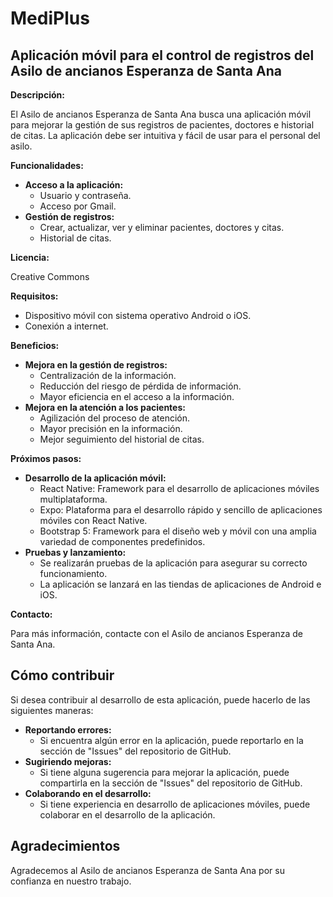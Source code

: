 # MediPlus
## Aplicación móvil para el control de registros del Asilo de ancianos Esperanza de Santa Ana

**Descripción:**

El Asilo de ancianos Esperanza de Santa Ana busca una aplicación móvil para mejorar la gestión de sus registros de pacientes, doctores e historial de citas. La aplicación debe ser intuitiva y fácil de usar para el personal del asilo.

**Funcionalidades:**

* **Acceso a la aplicación:**
    * Usuario y contraseña.
    * Acceso por Gmail.
* **Gestión de registros:**
    * Crear, actualizar, ver y eliminar pacientes, doctores y citas.
    * Historial de citas.

**Licencia:**

Creative Commons

**Requisitos:**

* Dispositivo móvil con sistema operativo Android o iOS.
* Conexión a internet.

**Beneficios:**

* **Mejora en la gestión de registros:**
    * Centralización de la información.
    * Reducción del riesgo de pérdida de información.
    * Mayor eficiencia en el acceso a la información.
* **Mejora en la atención a los pacientes:**
    * Agilización del proceso de atención.
    * Mayor precisión en la información.
    * Mejor seguimiento del historial de citas.

**Próximos pasos:**

* **Desarrollo de la aplicación móvil:**
    * React Native: Framework para el desarrollo de aplicaciones móviles multiplataforma.
    * Expo: Plataforma para el desarrollo rápido y sencillo de aplicaciones móviles con React Native.
    * Bootstrap 5: Framework para el diseño web y móvil con una amplia variedad de componentes predefinidos.
* **Pruebas y lanzamiento:**
    * Se realizarán pruebas de la aplicación para asegurar su correcto funcionamiento.
    * La aplicación se lanzará en las tiendas de aplicaciones de Android e iOS.

**Contacto:**

Para más información, contacte con el Asilo de ancianos Esperanza de Santa Ana.

## Cómo contribuir

Si desea contribuir al desarrollo de esta aplicación, puede hacerlo de las siguientes maneras:

* **Reportando errores:**
    * Si encuentra algún error en la aplicación, puede reportarlo en la sección de "Issues" del repositorio de GitHub.
* **Sugiriendo mejoras:**
    * Si tiene alguna sugerencia para mejorar la aplicación, puede compartirla en la sección de "Issues" del repositorio de GitHub.
* **Colaborando en el desarrollo:**
    * Si tiene experiencia en desarrollo de aplicaciones móviles, puede colaborar en el desarrollo de la aplicación.

## Agradecimientos

Agradecemos al Asilo de ancianos Esperanza de Santa Ana por su confianza en nuestro trabajo.
